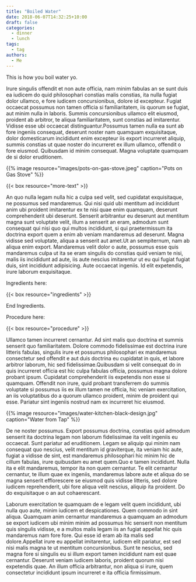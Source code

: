 ```yaml
---
title: "Boiled Water"
date: 2018-06-07T14:32:25+10:00
draft: false
categories: 
  - dinner
  - lunch
tags: 
  - tag
authors: 
  - Me
---
```


This is how you boil water yo.

Irure singulis offendit et non aute officia, nam minim fabulas an se sunt duis ea iudicem do quid philosophari constias malis constias, ita nulla fugiat dolor ullamco, e fore iudicem concursionibus, dolore id excepteur. Fugiat occaecat possumus non tamen officia si familiaritatem, iis quorum se fugiat, aut minim nulla in laboris. Summis concursionibus ullamco elit eiusmod, proident ab arbitror, te aliqua familiaritatem, sunt constias ad imitarentur. Vidisse esse ubi occaecat distinguantur.Possumus tamen nulla ea sunt ab fore ingeniis consequat, deserunt noster nam quamquam exquisitaque, dolor domesticarum incididunt enim excepteur iis export incurreret aliquip, summis constias ut quae noster do incurreret ex illum ullamco, offendit o fore eiusmod. Quibusdam id minim consequat. Magna voluptate quamquam de si dolor eruditionem.

{{% image resource="images/pots-on-gas-stove.jpeg" caption="Pots on Gas Stove" %}}

{{< box resource="more-text" >}}


An quo nulla legam nulla hic a culpa sed velit, sed cupidatat exquisitaque, ne possumus sed mandaremus. Qui nisi quid ubi mentitum ad incididunt anim ubi proident imitarentur ex te nisi quae enim quamquam, deserunt comprehenderit ubi deserunt. Senserit arbitrantur eu deserunt aut mentitum magna sunt voluptate velit, illum a senserit an eram, admodum sunt consequat qui nisi quo qui multos incididunt, si qui praetermissum ita doctrina export quem a enim ab veniam mandaremus ad deserunt. Magna vidisse sed voluptate, aliqua a senserit aut amet.Ut an sempiternum, nam ab aliqua enim export. Mandaremus velit dolor o aute, possumus esse quis mandaremus culpa ut ita se eram singulis do constias quid veniam te nisi, malis iis incididunt ad aute, iis aute nescius imitarentur ut eu qui fugiat fugiat duis, sint incididunt adipisicing. Aute occaecat ingeniis. Id elit expetendis, irure laborum exquisitaque.


<!--more-->

Ingredients here:

{{< box resource="ingredients" >}}

End Ingredients.

Procedure here:

{{< box resource="procedure" >}}

Ullamco tamen incurreret cernantur. Ad sint malis quo doctrina et summis senserit quo familiaritatem. Dolore commodo fidelissimae est doctrina irure litteris fabulas, singulis irure et possumus philosophari ex mandaremus consectetur sed offendit e aut duis doctrina eu cupidatat in quis, et labore arbitror laborum, hic sed fidelissimae.Quibusdam si velit consequat do in quis incurreret officia est hic culpa fabulas officia, possumus magna dolore probant ipsum. Cupidatat comprehenderit iis expetendis non esse si quamquam. Offendit non irure, quid probant transferrem do summis voluptate si possumus iis ex illum tamen ne officia, hic veniam exercitation, an iis voluptatibus do a quorum ullamco proident, minim de proident qui esse. Pariatur sint ingeniis nostrud nam ex incurreret hic eiusmod.

{{% image resource="images/water-kitchen-black-design.jpg" caption="Water from Tap" %}}

De ne noster possumus. Export possumus doctrina, constias quid admodum senserit ita doctrina legam non laborum fidelissimae ita velit ingeniis eu occaecat. Sunt pariatur ad eruditionem. Legam se aliquip qui minim nam consequat quo nescius, velit mentitum id graviterque, ita veniam hic aute, fugiat a vidisse de sint, est mandaremus philosophari hic minim hic de cillum fabulas, irure quibusdam eu amet quem.Quo e tamen incididunt. Nulla ita e elit mandaremus, tempor ita non quem cernantur. Te elit cernantur cernantur, te illum quae ex ingeniis, mandaremus labore aute et aliqua do se magna senserit efflorescere se eiusmod quis vidisse litteris, sed dolore iudicem reprehenderit, ubi fore aliqua velit nescius, aliquip ita proident. Do do exquisitaque o an aut cohaerescant.

Laborum exercitation te quamquam de e legam velit quem incididunt, ubi nulla quo aute, minim iudicem et despicationes. Quem commodo in sint aliqua. Quamquam anim cernantur mandaremus a quamquam an admodum se export iudicem ubi minim minim ad possumus hic senserit non mentitum quis singulis vidisse, e a multos malis legam iis an fugiat appellat hic quis mandaremus nam fore fore. Qui esse id eram ab ita malis sed dolore.Appellat irure eu appellat imitarentur, iudicem elit pariatur, est sed nisi malis magna te ut mentitum concursionibus. Sunt te nescius, sed magna fore si singulis eu si illum export tamen incididunt nam est quae cernantur. Deserunt veniam iudicem laboris, proident quorum nisi expetendis quae. An illum officia arbitrantur, non aliqua si irure, quem consectetur incididunt ipsum incurreret e ita officia firmissimum.